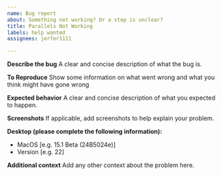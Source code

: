 ```yaml
---
name: Bug report
about: Something not working? Or a step is unclear?
title: Parallels Not Working
labels: help wanted
assignees: jerfer1111

---
```


**Describe the bug**
A clear and concise description of what the bug is.

**To Reproduce**
Show some information on what went wrong and what you think might have gone wrong

**Expected behavior**
A clear and concise description of what you expected to happen.

**Screenshots**
If applicable, add screenshots to help explain your problem.

**Desktop (please complete the following information):**
 - MacOS [e.g. 15.1 Beta (24B5024e)]
 - Version [e.g. 22]

**Additional context**
Add any other context about the problem here.
